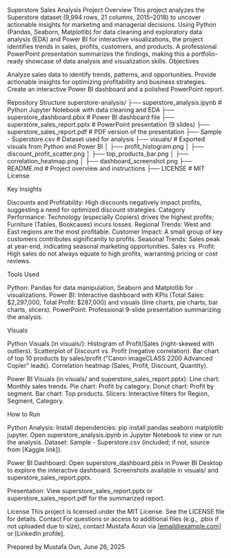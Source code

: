 Superstore Sales Analysis
Project Overview
This project analyzes the Superstore dataset (9,994 rows, 21 columns, 2015–2018) to uncover actionable insights for marketing and managerial decisions. Using Python (Pandas, Seaborn, Matplotlib) for data cleaning and exploratory data analysis (EDA) and Power BI for interactive visualizations, the project identifies trends in sales, profits, customers, and products. A professional PowerPoint presentation summarizes the findings, making this a portfolio-ready showcase of data analysis and visualization skills.
Objectives

Analyze sales data to identify trends, patterns, and opportunities.
Provide actionable insights for optimizing profitability and business strategies.
Create an interactive Power BI dashboard and a polished PowerPoint report.

Repository Structure
superstore-analysis/
├── superstore_analysis.ipynb      # Python Jupyter Notebook with data cleaning and EDA
├── superstore_dashboard.pbix      # Power BI dashboard file
├── superstore_sales_report.pptx   # PowerPoint presentation (9 slides)
├── superstore_sales_report.pdf    # PDF version of the presentation
├── Sample - Superstore.csv        # Dataset used for analysis
├── visuals/                       # Exported visuals from Python and Power BI
│   ├── profit_histogram.png
│   ├── discount_profit_scatter.png
│   ├── top_products_bar.png
│   ├── correlation_heatmap.png
│   ├── dashboard_screenshot.png
├── README.md                      # Project overview and instructions
├── LICENSE                        # MIT License

Key Insights

Discounts and Profitability: High discounts negatively impact profits, suggesting a need for optimized discount strategies.
Category Performance: Technology (especially Copiers) drives the highest profits; Furniture (Tables, Bookcases) incurs losses.
Regional Trends: West and East regions are the most profitable.
Customer Impact: A small group of key customers contributes significantly to profits.
Seasonal Trends: Sales peak at year-end, indicating seasonal marketing opportunities.
Sales vs. Profit: High sales do not always equate to high profits, warranting pricing or cost reviews.

Tools Used

Python: Pandas for data manipulation, Seaborn and Matplotlib for visualizations.
Power BI: Interactive dashboard with KPIs (Total Sales: $2,297,000, Total Profit: $287,000) and visuals (line charts, pie charts, bar charts, slicers).
PowerPoint: Professional 9-slide presentation summarizing the analysis.

Visuals

Python Visuals (in visuals/):
Histogram of Profit/Sales (right-skewed with outliers).
Scatterplot of Discount vs. Profit (negative correlation).
Bar chart of top 10 products by sales/profit ("Canon imageCLASS 2200 Advanced Copier" leads).
Correlation heatmap (Sales, Profit, Discount, Quantity).


Power BI Visuals (in visuals/ and superstore_sales_report.pptx):
Line chart: Monthly sales trends.
Pie chart: Profit by category.
Donut chart: Profit by segment.
Bar chart: Top products.
Slicers: Interactive filters for Region, Segment, Category.



How to Run

Python Analysis:
Install dependencies: pip install pandas seaborn matplotlib jupyter.
Open superstore_analysis.ipynb in Jupyter Notebook to view or run the analysis.
Dataset: Sample - Superstore.csv (included; if not, source from [Kaggle link]).


Power BI Dashboard:
Open superstore_dashboard.pbix in Power BI Desktop to explore the interactive dashboard.
Screenshots available in visuals/ and superstore_sales_report.pptx.


Presentation:
View superstore_sales_report.pptx or superstore_sales_report.pdf for the summarized report.



License
This project is licensed under the MIT License. See the LICENSE file for details.
Contact
For questions or access to additional files (e.g., .pbix if not uploaded due to size), contact Mustafa Aoun via [email@example.com] or [LinkedIn profile].

Prepared by Mustafa Oun, June 26, 2025
